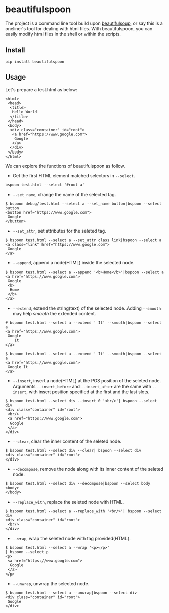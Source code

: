 # beautifulspoon

The project is a command line tool build upon [beautifulsoup](https://beautiful-soup-4.readthedocs.io/), or say this is a oneliner's tool for dealing with html files. With beautifulspoon, you can easily modify html files in the shell or within the scripts.

## Install

```
pip install beautifulspoon
```

## Usage

Let's prepare a test.html as below:

```
<html>
 <head>
  <title>
   Hello World
  </title>
 </head>
 <body>
  <div class="container" id="root">
   <a href="https://www.google.com">
    Google
   </a>
  </div>
 </body>
</html>
```

We can explore the functions of beautifulspoon as follow.

- Get the first HTML element matched selectors in `--select`.
```
bspoon test.html --select '#root a'
```

- `--set_name`, change the name of the selected tag.
```
$ bspoon debug/test.html --select a --set_name button|bspoon --select button
<button href="https://www.google.com">
 Google
</button>
```

- `--set_attr`, set attributes for the seleted tag.
```
$ bspoon test.html --select a --set_attr class link|bspoon --select a
<a class="link" href="https://www.google.com">
 Google
</a>
```

- `--append`, append a node(HTML) inside the selected node.
```
$ bspoon test.html --select a --append '<b>Home</b>'|bspoon --select a
<a href="https://www.google.com">
 Google
 <b>
  Home
 </b>
</a>
```

- `--extend`, extend the string(text) of the selected node. Adding `--smooth` may help _smooth_ the extended content. 
```
# bspoon test.html --select a --extend ' It' --smooth|bspoon --select a
<a href="https://www.google.com">
 Google
    It
</a>

$ bspoon test.html --select a --extend ' It' --smooth|bspoon --select a
<a href="https://www.google.com">
 Google It
</a>
```

- `--insert`, insert a node(HTML) at the POS position of the seleted node. Arguments `--insert_before` and `--insert_after` are the same with `--insert`, with insert position specified at the first and the last slots.
```
$ bspoon test.html --select div --insert 0 '<br/>'| bspoon --select div
<div class="container" id="root">
 <br/>
 <a href="https://www.google.com">
  Google
 </a>
</div>
```

- `--clear`, clear the inner content of the seleted node.
```
$ bspoon test.html --select div --clear| bspoon --select div
<div class="container" id="root">
</div>
```

- `--decompose`, remove the node along with its inner content of the seleted node.
```
$ bspoon test.html --select div --decompose|bspoon --select body
<body>
</body>
```

- `--replace_with`, replace the seleted node with HTML.
```
$ bspoon test.html --select a --replace_with '<br/>'| bspoon --select div
<div class="container" id="root">
 <br/>
</div>
```

- `--wrap`, wrap the seleted node with tag provided(HTML).
```
$ bspoon test.html --select a --wrap '<p></p>'
| bspoon --select p
<p>
 <a href="https://www.google.com">
  Google
 </a>
</p>
```

- `--unwrap`, unwrap the selected node.
```
$ bspoon test.html --select a --unwrap|bspoon --select div
<div class="container" id="root">
 Google
</div>
```

